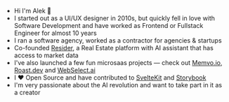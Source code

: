 - Hi I'm Alek 👋
- I started out as a UI/UX designer in 2010s, but quickly fell in love with Software Development and have worked as Frontend or Fullstack Engineer for almost 10 years
- I ran a software agency, worked as a contractor for agencies & startups
- Co-founded [Resider](https://www.resider.pl/en), a Real Estate platform with AI assistant that has access to market data
- I've also launched a few fun microsaas projects — check out [Memvo.io](https://memvo.io), [Roast.dev](https://roast.dev) and [WebSelect.ai](https://webselect.ai)
- I ❤️ Open Source and have contributed to [SvelteKit](https://github.com/sveltejs/kit/pulls?q=author%3Aallozaur) and [Storybook](https://github.com/storybookjs/storybook/pulls?q=author%3Aallozaur)
- I'm very passionate about the AI revolution and want to take part in it as a creator
